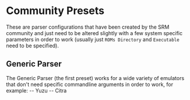 # Community Presets
These are parser configurations that have been created by the SRM community and just need to be altered slightly with a few system specific parameters in order to work (usually just `ROMs Directory` and `Executable` need to be specified).

## Generic Parser
The Generic Parser (the first preset) works for a wide variety of emulators that don't need specific commandline arguments in order to work, for example:
-- Yuzu
-- Citra
